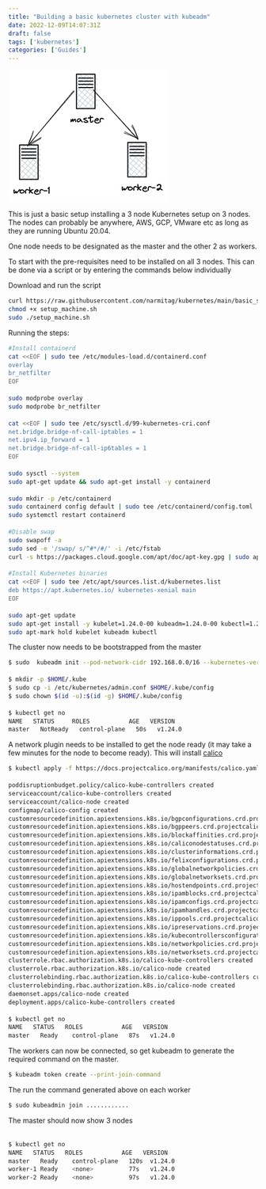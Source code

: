 ```yaml
---
title: "Building a basic kubernetes cluster with kubeadm"
date: 2022-12-09T14:07:31Z
draft: false 
tags: ['kubernetes']
categories: ['Guides']
---
```


![Image alt](/images/k8s-3node.png)

This is just a basic setup installing a 3 node Kubernetes setup on 3 nodes. The nodes can probably be anywhere, AWS, GCP, VMware etc as long as they are running Ubuntu 20.04.

One node needs to be designated as the master and the other 2 as workers.

To start with the pre-requisites need to be installed on all 3 nodes. This can be done via a script or by entering the commands below individually

Download and run the script

```bash
curl https://raw.githubusercontent.com/narmitag/kubernetes/main/basic_setup/setup_machine.sh -o setup_machine.sh
chmod +x setup_machine.sh
sudo ./setup_machine.sh
```

Running the steps:

```bash
#Install containerd
cat <<EOF | sudo tee /etc/modules-load.d/containerd.conf 
overlay 
br_netfilter 
EOF
 
sudo modprobe overlay 
sudo modprobe br_netfilter

cat <<EOF | sudo tee /etc/sysctl.d/99-kubernetes-cri.conf 
net.bridge.bridge-nf-call-iptables = 1 
net.ipv4.ip_forward = 1 
net.bridge.bridge-nf-call-ip6tables = 1 
EOF

sudo sysctl --system
sudo apt-get update && sudo apt-get install -y containerd

sudo mkdir -p /etc/containerd
sudo containerd config default | sudo tee /etc/containerd/config.toml
sudo systemctl restart containerd

#Disable swap 
sudo swapoff -a
sudo sed -e '/swap/ s/^#*/#/' -i /etc/fstab   
curl -s https://packages.cloud.google.com/apt/doc/apt-key.gpg | sudo apt-key add -

#Install Kubernetes binaries
cat <<EOF | sudo tee /etc/apt/sources.list.d/kubernetes.list
deb https://apt.kubernetes.io/ kubernetes-xenial main
EOF

sudo apt-get update
sudo apt-get install -y kubelet=1.24.0-00 kubeadm=1.24.0-00 kubectl=1.24.0-00
sudo apt-mark hold kubelet kubeadm kubectl
```
The cluster now needs to be bootstrapped from the master

```bash
$ sudo  kubeadm init --pod-network-cidr 192.168.0.0/16 --kubernetes-version 1.24.0

$ mkdir -p $HOME/.kube 
$ sudo cp -i /etc/kubernetes/admin.conf $HOME/.kube/config 
$ sudo chown $(id -u):$(id -g) $HOME/.kube/config

$ kubectl get no
NAME   STATUS     ROLES           AGE   VERSION
master   NotReady   control-plane   50s   v1.24.0
```

A network plugin needs to be installed to get the node ready (it may take a few minutes for the node to become ready). This will install [calico](https://projectcalico.docs.tigera.io/getting-started/kubernetes/)

```bash
$ kubectl apply -f https://docs.projectcalico.org/manifests/calico.yaml

poddisruptionbudget.policy/calico-kube-controllers created
serviceaccount/calico-kube-controllers created
serviceaccount/calico-node created
configmap/calico-config created
customresourcedefinition.apiextensions.k8s.io/bgpconfigurations.crd.projectcalico.org created
customresourcedefinition.apiextensions.k8s.io/bgppeers.crd.projectcalico.org created
customresourcedefinition.apiextensions.k8s.io/blockaffinities.crd.projectcalico.org created
customresourcedefinition.apiextensions.k8s.io/caliconodestatuses.crd.projectcalico.org created
customresourcedefinition.apiextensions.k8s.io/clusterinformations.crd.projectcalico.org created
customresourcedefinition.apiextensions.k8s.io/felixconfigurations.crd.projectcalico.org created
customresourcedefinition.apiextensions.k8s.io/globalnetworkpolicies.crd.projectcalico.org created
customresourcedefinition.apiextensions.k8s.io/globalnetworksets.crd.projectcalico.org created
customresourcedefinition.apiextensions.k8s.io/hostendpoints.crd.projectcalico.org created
customresourcedefinition.apiextensions.k8s.io/ipamblocks.crd.projectcalico.org created
customresourcedefinition.apiextensions.k8s.io/ipamconfigs.crd.projectcalico.org created
customresourcedefinition.apiextensions.k8s.io/ipamhandles.crd.projectcalico.org created
customresourcedefinition.apiextensions.k8s.io/ippools.crd.projectcalico.org created
customresourcedefinition.apiextensions.k8s.io/ipreservations.crd.projectcalico.org created
customresourcedefinition.apiextensions.k8s.io/kubecontrollersconfigurations.crd.projectcalico.org created
customresourcedefinition.apiextensions.k8s.io/networkpolicies.crd.projectcalico.org created
customresourcedefinition.apiextensions.k8s.io/networksets.crd.projectcalico.org created
clusterrole.rbac.authorization.k8s.io/calico-kube-controllers created
clusterrole.rbac.authorization.k8s.io/calico-node created
clusterrolebinding.rbac.authorization.k8s.io/calico-kube-controllers created
clusterrolebinding.rbac.authorization.k8s.io/calico-node created
daemonset.apps/calico-node created
deployment.apps/calico-kube-controllers created

$ kubectl get no
NAME   STATUS   ROLES           AGE   VERSION
master   Ready    control-plane   87s   v1.24.0
```

The workers can now be connected, so get kubeadm to generate the required command on the master.

```bash
$ kubeadm token create --print-join-command
```

The run the command generated above on each worker

```bash
$ sudo kubeadmin join ............
```

The master should now show 3 nodes

```bash

$ kubectl get no
NAME   STATUS   ROLES           AGE   VERSION
master   Ready    control-plane   120s  v1.24.0
worker-1 Ready    <none>          77s   v1.24.0
worker-2 Ready    <none>          97s   v1.24.0
```